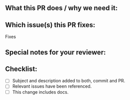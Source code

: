 <!--
Please follow our contributing guidelines located at TBD.

In general, please:
- open the PR in draft mode
- keep commits as small and focused on specific changes as much as possible
- try to use conventional commits
- prefix your PR with a Jira ticket number if available
- fill out the PR description template below

Feel free to delete this comment text block before submitting the PR.
-->

## What this PR does / why we need it:

## Which issue(s) this PR fixes:
<!--
(optional, use `fixes #<issue_number>(, fixes #<issue_number>, ...)` format, where issue_number might be a GitHub issue, or a Jira story
-->
Fixes 

## Special notes for your reviewer:

## Checklist:
- [ ] Subject and description added to both, commit and PR.
- [ ] Relevant issues have been referenced.
- [ ] This change includes docs. 